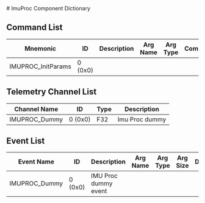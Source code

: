 <title>ImuProc Component Dictionary</title>
# ImuProc Component Dictionary


## Command List

|Mnemonic|ID|Description|Arg Name|Arg Type|Comment
|---|---|---|---|---|---|
|IMUPROC_InitParams|0 (0x0)|| | |   

## Telemetry Channel List

|Channel Name|ID|Type|Description|
|---|---|---|---|
|IMUPROC_Dummy|0 (0x0)|F32|Imu Proc dummy|

## Event List

|Event Name|ID|Description|Arg Name|Arg Type|Arg Size|Description
|---|---|---|---|---|---|---|
|IMUPROC_Dummy|0 (0x0)|IMU Proc dummy event| | | | |
